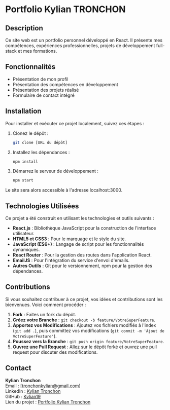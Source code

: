 # Portfolio Kylian TRONCHON

## Description

Ce site web est un portfolio personnel développé en React. Il présente mes compétences, expériences professionnelles, projets de développement full-stack et mes formations.

## Fonctionnalités

- Présentation de mon profil
- Présentation des compétences en développement
- Présentation des projets réalisé
- Formulaire de contact intégré

## Installation

Pour installer et exécuter ce projet localement, suivez ces étapes :

1. Clonez le dépôt :

   ```bash
   git clone [URL du dépôt]

2. Installez les dépendances :
    
    ```bash
    npm install

3. Démarrez le serveur de développement :

    ```bash
    npm start

Le site sera alors accessible à l'adresse localhost:3000.

## Technologies Utilisées

Ce projet a été construit en utilisant les technologies et outils suivants :

- **React.js** : Bibliothèque JavaScript pour la construction de l'interface utilisateur.
- **HTML5 et CSS3** : Pour le marquage et le style du site.
- **JavaScript (ES6+)** : Langage de script pour les fonctionnalités dynamiques.
- **React Router** : Pour la gestion des routes dans l'application React.
- **EmailJS** : Pour l'intégration du service d'envoi d'emails.
- **Autres Outils** : Git pour le versionnement, npm pour la gestion des dépendances.

## Contributions

Si vous souhaitez contribuer à ce projet, vos idées et contributions sont les bienvenues. Voici comment procéder :

1. **Fork** : Faites un fork du dépôt.
2. **Créez votre Branche** : `git checkout -b feature/VotreSuperFeature`.
3. **Apportez vos Modifications** : Ajoutez vos fichiers modifiés à l'index (`git add .`), puis committez vos modifications (`git commit -m 'Ajout de VotreSuperFeature'`).
4. **Poussez vers la Branche** : `git push origin feature/VotreSuperFeature`.
5. **Ouvrez une Pull Request** : Allez sur le dépôt forké et ouvrez une pull request pour discuter des modifications.

## Contact

**Kylian Tronchon**  
Email : [tronchonkylian@gmail.com]  
LinkedIn : [Kylian Tronchon](https://www.linkedin.com/in/kylian-tronchon-16b1761b7/)  
GitHub : [Kylian19](https://github.com/Kylian19)  
Lien du projet : [Portfolio Kylian Tronchon](https://github.com/Kylian19/portfolio-kylian-tronchon/tree/main)
